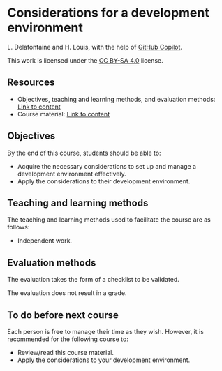 # Considerations for a development environment

L. Delafontaine and H. Louis, with the help of
[GitHub Copilot](https://github.com/features/copilot).

This work is licensed under the [CC BY-SA 4.0][license] license.

## Resources

- Objectives, teaching and learning methods, and evaluation methods:
  [Link to content](.)
- Course material: [Link to content](./01-course-material/README.md)

## Objectives

By the end of this course, students should be able to:

- Acquire the necessary considerations to set up and manage a development
  environment effectively.
- Apply the considerations to their development environment.

## Teaching and learning methods

The teaching and learning methods used to facilitate the course are as follows:

- Independent work.

## Evaluation methods

The evaluation takes the form of a checklist to be validated.

The evaluation does not result in a grade.

## To do before next course

Each person is free to manage their time as they wish. However, it is
recommended for the following course to:

- Review/read this course material.
- Apply the considerations to your development environment.

[license]:
	https://github.com/heig-vd-dai-course/heig-vd-dai-course/blob/main/LICENSE.md
